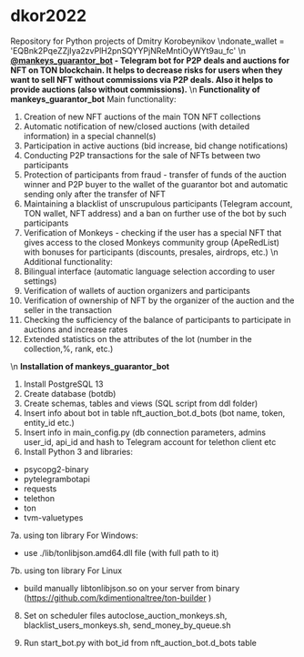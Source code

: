 # dkor2022
Repository for Python projects of Dmitry Korobeynikov
\ndonate_wallet = 'EQBnk2PqeZZjIya2zvPlH2pnSQYYPjNReMntiOyWYt9au_fc'
\n
<b><a href='t.me/mankeys_guarantor_bot'>@mankeys_guarantor_bot</a> - Telegram bot for P2P deals and auctions for NFT on TON blockchain. 
It helps to decrease risks for users when they want to sell NFT without commissions via P2P deals. Also it helps to provide auctions (also without commissions).</b>
\n
<b>Functionality of mankeys_guarantor_bot</b>
Main functionality:
1. Creation of new NFT auctions of the main TON NFT collections
2. Automatic notification of new/closed auctions (with detailed information) in a special channel(s)
3. Participation in active auctions (bid increase, bid change notifications)
4. Conducting P2P transactions for the sale of NFTs between two participants
5. Protection of participants from fraud - transfer of funds of the auction winner and P2P buyer to the wallet of the guarantor bot and automatic sending only after the transfer of NFT
6. Maintaining a blacklist of unscrupulous participants (Telegram account, TON wallet, NFT address) and a ban on further use of the bot by such participants
7. Verification of Monkeys - checking if the user has a special NFT that gives access to the closed Monkeys community group (ApeRedList) with bonuses for participants (discounts, presales, airdrops, etc.)
\n
Additional functionality:
1. Bilingual interface (automatic language selection according to user settings)
2. Verification of wallets of auction organizers and participants
3. Verification of ownership of NFT by the organizer of the auction and the seller in the transaction
4. Checking the sufficiency of the balance of participants to participate in auctions and increase rates
5. Extended statistics on the attributes of the lot (number in the collection,%, rank, etc.)

\n
<b>Installation of mankeys_guarantor_bot</b>
1. Install PostgreSQL 13
2. Create database (botdb)
3. Create schemas, tables and views (SQL script from ddl folder)
4. Insert info about bot in table nft_auction_bot.d_bots (bot name, token, entity_id etc.)
5. Insert info in main_config.py (db connection parameters, admins user_id, api_id and hash to Telegram account for telethon client etc
6. Install Python 3 and libraries:
- psycopg2-binary
- pytelegrambotapi
- requests
- telethon
- ton
- tvm-valuetypes

7a. using ton library For Windows:
- use ./lib/tonlibjson.amd64.dll file (with full path to it)

7b. using ton library For Linux
- build manually libtonlibjson.so on your server from binary (https://github.com/kdimentionaltree/ton-builder )

8. Set on scheduler files autoclose_auction_monkeys.sh, blacklist_users_monkeys.sh, send_money_by_queue.sh

8. Run start_bot.py with bot_id from nft_auction_bot.d_bots table



